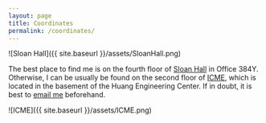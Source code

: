 ```yaml
---
layout: page
title: Coordinates
permalink: /coordinates/
---
```


![Sloan Hall]({{ site.baseurl }}/assets/SloanHall.png)

The best place to find me is on the fourth floor of 
[Sloan Hall](http://mathematics.stanford.edu/about/department-location/)
in Office 384Y. Otherwise, I can be usually be found on the second floor
of [ICME](http://icme.stanford.edu), which is located in the basement of the
Huang Engineering Center. If in doubt, it is best to 
[email me](mailto:poulson@stanford.edu) beforehand.

![ICME]({{ site.baseurl }}/assets/ICME.png)
